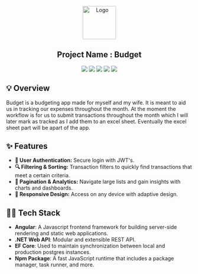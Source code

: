 <div align="center">
<a href="https://github.com/Sumonta056/FixHub-Issue-Tracker-Website" target="blank">
<img src="./assets/chatBot.png" width="90" alt="Logo" />
</a>

<h2> Project Name : Budget </h2>

![](https://img.shields.io/badge/TypeScript-007ACC?style=for-the-badge&logo=typescript&logoColor=white)
![](https://img.shields.io/badge/Angular-FF0000?style=for-the-badge&logo=angular&logoColor=red)
![](https://img.shields.io/badge/Tailwind_CSS-38B2AC?style=for-the-badge&logo=tailwind-css&logoColor=white)
![](https://img.shields.io/badge/.NET-61DAFB?style=for-the-badge)
![](https://img.shields.io/badge/Postgres-3982CE?style=for-the-badge&logo=Postgres&logoColor=white)

<!-- <img src ="./assets/bg-3.webp" width="80%"> -->

</div>

## 💡 Overview

Budget is a budgeting app made for myself and my wife. It is meant to aid us in tracking our expenses throughout the month. At the moment the workflow is for us to submit transactions throughout the month which I will later mark as tracked as I add them to an excel sheet. Eventually the excel sheet part will be apart of the app.

## ✨ Features

- **🔐 User Authentication:** Secure login with JWT's.
- **🔍 Filtering & Sorting:** Transaction filters to quickly find transactions that meet a certain criteria.
- **📄 Pagination & Analytics:** Navigate large lists and gain insights with charts and dashboards.
- **📱 Responsive Design:** Access on any device with adaptive design.

## 👩‍💻 Tech Stack

- **Angular**: A Javascript frontend framework for building server-side rendering and static web applications.
- **.NET Web API**: Modular and extensible REST API.
- **EF Core**: Used to maintain synchronization between local and production postgres instances.
- **Npm Package**: A fast JavaScript runtime that includes a package manager, task runner, and more.
